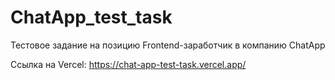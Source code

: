 # ChatApp_test_task

Тестовое задание на позицию Frontend-заработчик в компанию ChatApp

Ссылка на Vercel: https://chat-app-test-task.vercel.app/